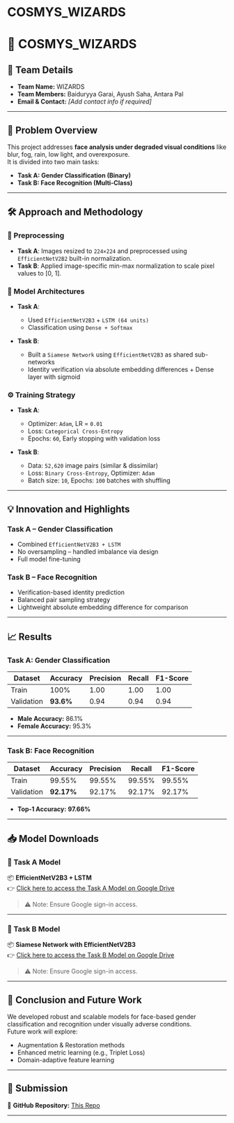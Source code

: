 # COSMYS_WIZARDS

# 🚀 COSMYS_WIZARDS

## 👥 Team Details

- **Team Name:** WIZARDS  
- **Team Members:** Baiduryya Garai, Ayush Saha, Antara Pal  
- **Email & Contact:** *[Add contact info if required]*

---

## 🧩 Problem Overview

This project addresses **face analysis under degraded visual conditions** like blur, fog, rain, low light, and overexposure.  
It is divided into two main tasks:

- **Task A: Gender Classification (Binary)**
- **Task B: Face Recognition (Multi-Class)**

---

## 🛠️ Approach and Methodology

### 🔄 Preprocessing

- **Task A**: Images resized to `224×224` and preprocessed using `EfficientNetV2B2` built-in normalization.
- **Task B**: Applied image-specific min-max normalization to scale pixel values to [0, 1].

### 🧠 Model Architectures

- **Task A**:  
  - Used `EfficientNetV2B3` + `LSTM (64 units)`  
  - Classification using `Dense + Softmax`

- **Task B**:  
  - Built a `Siamese Network` using `EfficientNetV2B3` as shared sub-networks  
  - Identity verification via absolute embedding differences + Dense layer with sigmoid

### ⚙️ Training Strategy

- **Task A**:
  - Optimizer: `Adam`, LR = `0.01`
  - Loss: `Categorical Cross-Entropy`
  - Epochs: `60`, Early stopping with validation loss

- **Task B**:
  - Data: `52,620` image pairs (similar & dissimilar)
  - Loss: `Binary Cross-Entropy`, Optimizer: `Adam`
  - Batch size: `10`, Epochs: `100` batches with shuffling

---

## 💡 Innovation and Highlights

### Task A – Gender Classification
- Combined `EfficientNetV2B3 + LSTM`
- No oversampling – handled imbalance via design
- Full model fine-tuning

### Task B – Face Recognition
- Verification-based identity prediction
- Balanced pair sampling strategy
- Lightweight absolute embedding difference for comparison

---

## 📈 Results

### Task A: Gender Classification

| Dataset    | Accuracy | Precision | Recall | F1-Score |
|------------|----------|-----------|--------|----------|
| Train      | 100%     | 1.00      | 1.00   | 1.00     |
| Validation | **93.6%**| 0.94      | 0.94   | 0.94     |

- **Male Accuracy:** 86.1%
- **Female Accuracy:** 95.3%

---

### Task B: Face Recognition

| Dataset    | Accuracy | Precision | Recall | F1-Score |
|------------|----------|-----------|--------|----------|
| Train      | 99.55%   | 99.55%    | 99.55% | 99.55%   |
| Validation | **92.17%**| 92.17%   | 92.17% | 92.17%   |
- **Top-1 Accuracy:** **97.66%**

---

## 📥 Model Downloads

### 🧠 Task A Model  
📦 **EfficientNetV2B3 + LSTM**  
👉 [Click here to access the Task A Model on Google Drive](https://drive.google.com/drive/u/0/folders/1OAht7tc99vldogZqZQP42qgARXAGT_pR)

> ⚠️ Note: Ensure Google sign-in access.

---

### 🧠 Task B Model  
📦 **Siamese Network with EfficientNetV2B3**  
👉 [Click here to access the Task B Model on Google Drive](https://drive.google.com/file/d/1v-S1mMl5AcPCZBecUQYj_CxX8gl0Ig5x/view?usp=sharing)

> ⚠️ Note: Ensure Google sign-in access.

---

## 🔮 Conclusion and Future Work

We developed robust and scalable models for face-based gender classification and recognition under visually adverse conditions.  
Future work will explore:
- Augmentation & Restoration methods  
- Enhanced metric learning (e.g., Triplet Loss)  
- Domain-adaptive feature learning

---

## 📎 Submission

📁 **GitHub Repository:** [This Repo](https://github.com/Ayushsaha004/COSMYS_WIZARDS)

---


